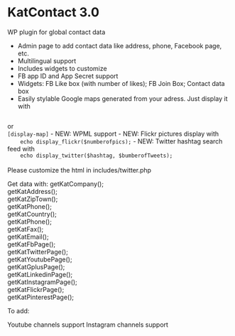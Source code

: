 # KatContact 3.0
WP plugin for global contact data

- Admin page to add contact data like address, phone, Facebook page, etc.
- Multilingual support
- Includes widgets to customize
- FB app ID and App Secret support
- Widgets: FB Like box (with number of likes); FB Join Box; Contact data box
- Easily stylable Google maps generated from your adress. Just display it with 
<code>
<?php echo display_map(); ?></code>
or
<code>
[display-map]</code>
- NEW: WPML support
- NEW: Flickr pictures display with 
<code>
	echo display_flickr($numberofpics);</code>
- NEW: Twitter hashtag search feed with 
<code>
	echo display_twitter($hashtag, $bumberofTweets);
</code><br />
Please customize the html in includes/twitter.php
	
Get data with:
getKatCompany();<br />
getKatAddress();<br />
getKatZipTown();<br />
getKatPhone();<br />
getKatCountry();<br />
getKatPhone();<br />
getKatFax();<br />
getKatEmail();<br />
getKatFbPage();<br />
getKatTwitterPage();<br />
getKatYoutubePage();<br />
getKatGplusPage();<br />
getKatLinkedinPage();<br />
getKatInstagramPage();<br />
getKatFlickrPage();<br />
getKatPinterestPage();<br />

To add:

Youtube channels support
Instagram channels support

